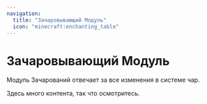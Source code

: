 ```yaml
---
navigation:
  title: "Зачаровывающий Модуль"
  icon: "minecraft:enchanting_table"
---
```


# Зачаровывающий Модуль

Модуль Зачарований отвечает за все изменения в системе чар.

Здесь много контента, так что осмотритесь.

<SubPages />